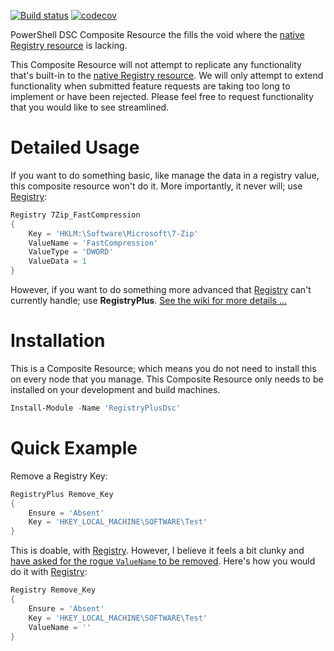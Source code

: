 [![Build status](https://ci.appveyor.com/api/projects/status/armotrsuydsjhop2?svg=true)](https://ci.appveyor.com/project/VertigoRay/registryplusdsc)
[![codecov](https://codecov.io/gh/UNT-CAS/RegistryPlusDsc/branch/master/graph/badge.svg)](https://codecov.io/gh/UNT-CAS/RegistryPlusDsc)

PowerShell DSC Composite Resource the fills the void where the [native Registry resource](https://docs.microsoft.com/en-us/powershell/dsc/registryresource) is lacking.

This Composite Resource will not attempt to replicate any functionality that's built-in to the [native Registry resource](https://docs.microsoft.com/en-us/powershell/dsc/registryresource).
We will only attempt to extend functionality when submitted feature requests are taking too long to implement or have been rejected.
Please feel free to request functionality that you would like to see streamlined.

# Detailed Usage

If you want to do something basic, like manage the data in a registry value, this composite resource won't do it. More importantly, it never will; use [Registry](https://docs.microsoft.com/en-us/powershell/dsc/registryresource):

```powershell
Registry 7Zip_FastCompression
{
    Key = 'HKLM:\Software\Microsoft\7-Zip'
    ValueName = 'FastCompression'
    ValueType = 'DWORD'
    ValueData = 1
}
```

However, if you want to do something more advanced that [Registry](https://docs.microsoft.com/en-us/powershell/dsc/registryresource) can't currently handle; use **RegistryPlus**. [See the wiki for more details ...](https://github.com/UNT-CAS/RegistryDsc/wiki)

# Installation

This is a Composite Resource; which means you do not need to install this on every node that you manage.
This Composite Resource only needs to be installed on your development and build machines.

```powershell
Install-Module -Name 'RegistryPlusDsc'
```

# Quick Example

Remove a Registry Key:

```powershell
RegistryPlus Remove_Key
{
    Ensure = 'Absent'
    Key = 'HKEY_LOCAL_MACHINE\SOFTWARE\Test'
}
```

This is doable, with [Registry](https://docs.microsoft.com/en-us/powershell/dsc/registryresource). However, I believe it feels a bit clunky and [have asked for the rogue `ValueName` to be removed](https://github.com/PowerShell/PSDscResources/issues/101). Here's how you would do it with [Registry](https://docs.microsoft.com/en-us/powershell/dsc/registryresource):

```powershell
Registry Remove_Key
{
    Ensure = 'Absent'
    Key = 'HKEY_LOCAL_MACHINE\SOFTWARE\Test'
    ValueName = ''
}
```